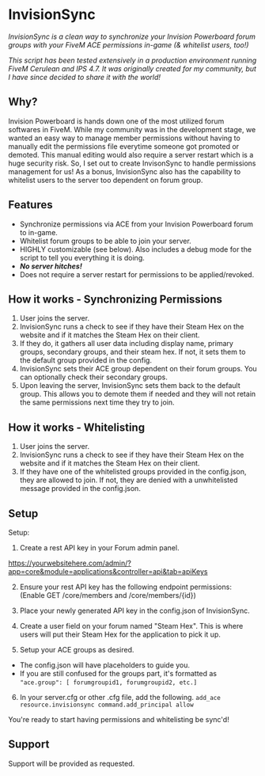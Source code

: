 # InvisionSync
*InvisionSync is a clean way to synchronize your Invision Powerboard forum groups with your FiveM ACE permissions in-game (& whitelist users, too!)*

*This script has been tested extensively in a production environment running FiveM Cerulean and IPS 4.7. It was originally created for my community, but I have since decided to share it with the world!*

**Why?**
-
Invision Powerboard is hands down one of the most utilized forum softwares in FiveM. While my community was in the development stage, we wanted an easy way to manage member permissions without having to manually edit the permissions file everytime someone got promoted or demoted. This manual editing would also require a server restart which is a huge security risk. So, I set out to create InvisonSync to handle permissions management for us! As a bonus, InvisionSync also has the capability to whitelist users to the server too dependent on forum group.

**Features**
- 
* Synchronize permissions via ACE from your Invision Powerboard forum to in-game.
* Whitelist forum groups to be able to join your server.
* HIGHLY customizable (see below). Also includes a debug mode for the script to tell you everything it is doing.
* ***No server hitches!***
* Does not require a server restart for permissions to be applied/revoked.

**How it works - Synchronizing Permissions**
-
1. User joins the server.
2. InvisionSync runs a check to see if they have their Steam Hex on the website and if it matches the Steam Hex on their client.
3. If they do, it gathers all user data including display name, primary groups, secondary groups, and their steam hex. If not, it sets them to the default group provided in the config.
4. InvisionSync sets their ACE group dependent on their forum groups. You can optionally check their secondary groups.
4. Upon leaving the server, InvisionSync sets them back to the default group. This allows you to demote them if needed and they will not retain the same permissions next time they try to join.

**How it works - Whitelisting**
-
1. User joins the server.
2. InvisionSync runs a check to see if they have their Steam Hex on the website and if it matches the Steam Hex on their client.
3. If they have one of the whitelisted groups provided in the config.json, they are allowed to join. If not, they are denied with a unwhitelisted message provided in the config.json.

**Setup**
-
Setup:

1. Create a rest API key in your Forum admin panel.

https://yourwebsitehere.com/admin/?app=core&module=applications&controller=api&tab=apiKeys

2. Ensure your rest API key has the following endpoint permissions:
(Enable GET /core/members and /core/members/{id})

3. Place your newly generated API key in the config.json of InvisionSync.

4. Create a user field on your forum named "Steam Hex". This is where users will put their Steam Hex for the application to pick it up.

5. Setup your ACE groups as desired.
- The config.json will have placeholders to guide you.
- If you are still confused for the groups part, it's formatted as ``"ace.group": [ forumgroupid1, forumgroupid2, etc.]``

6. In your server.cfg or other .cfg file, add the following.
``add_ace resource.invisionsync command.add_principal allow``

You're ready to start having permissions and whitelisting be sync'd!

**Support**
-
Support will be provided as requested.
